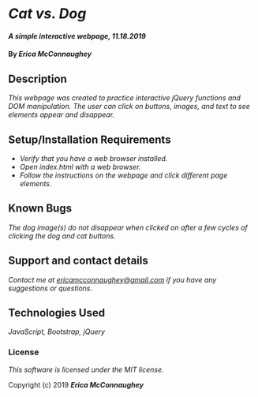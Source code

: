 # _Cat vs. Dog_

#### _A simple interactive webpage, 11.18.2019_

#### By _**Erica McConnaughey**_

## Description

_This webpage was created to practice interactive jQuery functions and DOM manipulation. The user can click on buttons, images, and text to see elements appear and disappear._

## Setup/Installation Requirements

* _Verify that you have a web browser installed._
* _Open index.html with a web browser._
* _Follow the instructions on the webpage and click different page elements._

## Known Bugs

_The dog image(s) do not disappear when clicked on after a few cycles of clicking the dog and cat buttons._

## Support and contact details

_Contact me at ericamcconnaughey@gmail.com if you have any suggestions or questions._

## Technologies Used

_JavaScript, Bootstrap, jQuery_

### License

*This software is licensed under the MIT license.*

Copyright (c) 2019 **_Erica McConnaughey_**